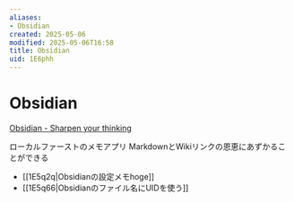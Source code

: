 ```yaml
---
aliases:
- Obsidian
created: 2025-05-06
modified: 2025-05-06T16:58
title: Obsidian
uid: 1E6phh
---
```


# Obsidian

[Obsidian - Sharpen your thinking](https://obsidian.md/)

ローカルファーストのメモアプリ
MarkdownとWikiリンクの恩恵にあずかることができる

- [[1E5q2q|Obsidianの設定メモhoge]]
- [[1E5q66|Obsidianのファイル名にUIDを使う]]